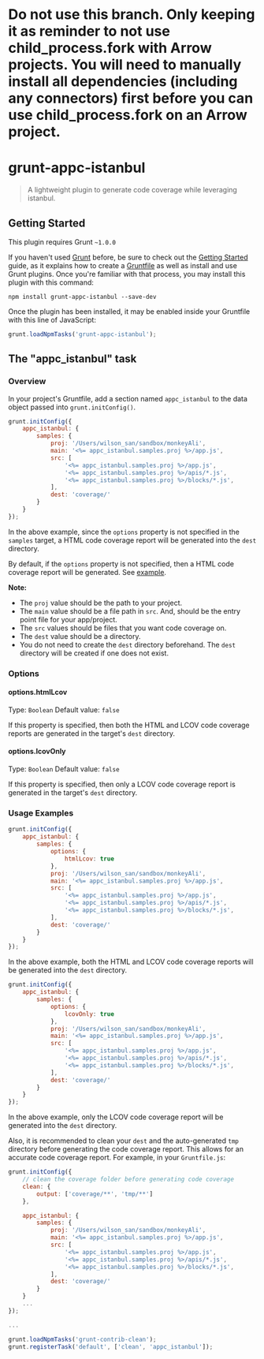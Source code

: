 # Do not use this branch. Only keeping it as reminder to not use child_process.fork with Arrow projects. You will need to manually install all dependencies (including any connectors) first before you can use child_process.fork on an Arrow project.

# grunt-appc-istanbul

> A lightweight plugin to generate code coverage while leveraging istanbul.

## Getting Started
This plugin requires Grunt `~1.0.0`

If you haven't used [Grunt](http://gruntjs.com/) before, be sure to check out the [Getting Started](http://gruntjs.com/getting-started) guide, as it explains how to create a [Gruntfile](http://gruntjs.com/sample-gruntfile) as well as install and use Grunt plugins. Once you're familiar with that process, you may install this plugin with this command:

```shell
npm install grunt-appc-istanbul --save-dev
```

Once the plugin has been installed, it may be enabled inside your Gruntfile with this line of JavaScript:

```js
grunt.loadNpmTasks('grunt-appc-istanbul');
```

## The "appc_istanbul" task

### Overview
In your project's Gruntfile, add a section named `appc_istanbul` to the data object passed into `grunt.initConfig()`.

```js
grunt.initConfig({
    appc_istanbul: {
        samples: {
            proj: '/Users/wilson_san/sandbox/monkeyAli',
            main: '<%= appc_istanbul.samples.proj %>/app.js',
            src: [
                '<%= appc_istanbul.samples.proj %>/app.js',
                '<%= appc_istanbul.samples.proj %>/apis/*.js',
                '<%= appc_istanbul.samples.proj %>/blocks/*.js',
            ],
            dest: 'coverage/'
        }
    }
});
```
In the above example, since the `options` property is not specified in the `samples` target, a HTML code coverage report will be generated into the `dest` directory.

By default, if the `options` property is not specified, then a HTML code coverage report will be generated. See [example](http://gotwarlost.github.io/istanbul/public/coverage/lcov-report/index.html).

**Note:**
* The `proj` value should be the path to your project.
* The `main` value should be a file path in `src`. And, should be the entry point file for your app/project.
* The `src` values should be files that you want code coverage on.
* The `dest` value should be a directory.
* You do not need to create the `dest` directory beforehand. The `dest` directory will be created if one does not exist.

### Options

#### options.htmlLcov
Type: `Boolean`
Default value: `false`

If this property is specified, then both the HTML and LCOV code coverage reports are generated in the target's `dest` directory.

#### options.lcovOnly
Type: `Boolean`
Default value: `false`

If this property is specified, then only a LCOV code coverage report is generated in the target's `dest` directory.

### Usage Examples
```js
grunt.initConfig({
    appc_istanbul: {
        samples: {
            options: {
                htmlLcov: true
            },
            proj: '/Users/wilson_san/sandbox/monkeyAli',
            main: '<%= appc_istanbul.samples.proj %>/app.js',
            src: [
                '<%= appc_istanbul.samples.proj %>/app.js',
                '<%= appc_istanbul.samples.proj %>/apis/*.js',
                '<%= appc_istanbul.samples.proj %>/blocks/*.js',
            ],
            dest: 'coverage/'
        }
    }
});
```
In the above example, both the HTML and LCOV code coverage reports will be generated into the `dest` directory.

```js
grunt.initConfig({
    appc_istanbul: {
        samples: {
            options: {
                lcovOnly: true
            },
            proj: '/Users/wilson_san/sandbox/monkeyAli',
            main: '<%= appc_istanbul.samples.proj %>/app.js',
            src: [
                '<%= appc_istanbul.samples.proj %>/app.js',
                '<%= appc_istanbul.samples.proj %>/apis/*.js',
                '<%= appc_istanbul.samples.proj %>/blocks/*.js',
            ],
            dest: 'coverage/'
        }
    }
});
```
In the above example, only the LCOV code coverage report will be generated into the `dest` directory.

Also, it is recommended to clean your `dest` and the auto-generated `tmp` directory before generating the code coverage report. This allows for an accurate code coverage report. For example, in your `Gruntfile.js`:
```js
grunt.initConfig({
    // clean the coverage folder before generating code coverage
    clean: {
        output: ['coverage/**', 'tmp/**']
    },

    appc_istanbul: {
        samples: {
            proj: '/Users/wilson_san/sandbox/monkeyAli',
            main: '<%= appc_istanbul.samples.proj %>/app.js',
            src: [
                '<%= appc_istanbul.samples.proj %>/app.js',
                '<%= appc_istanbul.samples.proj %>/apis/*.js',
                '<%= appc_istanbul.samples.proj %>/blocks/*.js',
            ],
            dest: 'coverage/'
        }
    }
    ...
});

...

grunt.loadNpmTasks('grunt-contrib-clean');
grunt.registerTask('default', ['clean', 'appc_istanbul']);
```